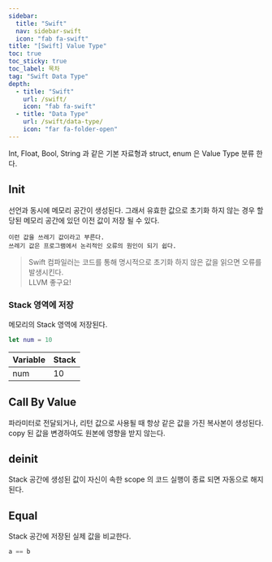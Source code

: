 ```yaml
---
sidebar:
  title: "Swift"
  nav: sidebar-swift
  icon: "fab fa-swift"
title: "[Swift] Value Type"
toc: true
toc_sticky: true
toc_label: 목차
tag: "Swift Data Type"
depth: 
  - title: "Swift"
    url: /swift/
    icon: "fab fa-swift"
  - title: "Data Type"
    url: /swift/data-type/
    icon: "far fa-folder-open"
---
```

Int, Float, Bool, String 과 같은 기본 자료형과 struct, enum 은 Value Type 분류 한다.

## Init
선언과 동시에 메모리 공간이 생성된다. 그래서 유효한 값으로 초기화 하지 않는 경우 할당된 메모리 공간에 있던 이전 값이 저장 될 수 있다.

    이런 값을 쓰레기 값이라고 부른다.
    쓰레기 값은 프로그램에서 논리적인 오류의 원인이 되기 쉽다. 

>Swift 컴파일러는 코드를 통해 명시적으로 초기화 하지 않은 값을 읽으면 오류를 발생시킨다.<br/>LLVM 좋구요!

### Stack 영역에 저장
메모리의 Stack 영역에 저장된다.

```swift
let num = 10
```

| Variable     | Stack     |
|---    |---    |
| num    | 10     |

## Call By Value
파라미터로 전달되거나, 리턴 값으로 사용될 때 항상 같은 값을 가진 복사본이 생성된다.
copy 된 값을 변경하여도 원본에 영향을 받지 않는다.

## deinit
Stack 공간에 생성된 값이 자신이 속한 scope 의 코드 실행이 종료 되면 자동으로 해지된다.

## Equal
Stack 공간에 저장된 실제 값을 비교한다.
```swift
a == b
```
